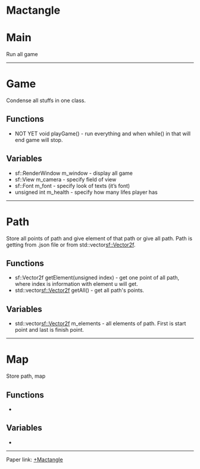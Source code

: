 # Mactangle

# Main

Run all game

----------
# Game

Condense all stuffs in one class.


## Functions
- NOT YET void playGame() - run everything and when while() in that will end game will stop.
## Variables
- sf::RenderWindow m_window - display all game
- sf::View m_camera - specify field of view 
- sf::Font m_font - specify look of texts (it’s font)
- unsigned int m_health - specify how many lifes player has
----------
# Path

Store all points of path and give element of that path or give all path. Path is getting from .json file or from std::vector<sf::Vector2f>.


## Functions
- sf::Vector2f getElement(unsigned index) - get one point of all path, where index is information with element u will get.
- std::vector<sf::Vector2f> getAll() - get all path's points.
## Variables
- std::vector<sf::Vector2f> m_elements - all elements of path. First is start point and last is finish point.
----------
# Map

Store path, map

## Functions
- 
## Variables
- 
----------

Paper link: [+Mactangle](https://paper.dropbox.com/doc/Mactangle-x4KMLIYbxsKgOgiTDDxIM) 

